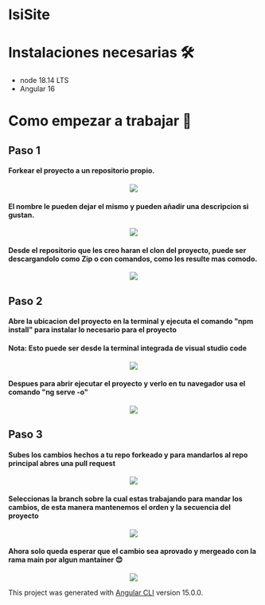 # IsiSite

# Instalaciones necesarias 🛠

- node 18.14 LTS 
- Angular 16

# Como empezar a trabajar 🔨

## Paso 1

#### Forkear el proyecto a un repositorio propio.
<p align="center">
  <img src="https://i.gyazo.com/10bbe611800bb08ba4867d3e25292fcf.png"/>
</p>


#### El nombre le pueden dejar el mismo y pueden añadir una descripcion si gustan.
<p align="center">
  <img src="https://images-ext-2.discordapp.net/external/FQ5pvhYtszcYWXEvyx3tZnlHPNLaKqiIl26wEDSYSkE/https/i.gyazo.com/d2109f567383238b3d4d48836566650b.png"/>
</p>

#### Desde el repositorio que les creo haran el clon del proyecto, puede ser descargandolo como Zip o con comandos, como les resulte mas comodo.
<p align="center">
  <img src="https://user-images.githubusercontent.com/52982047/218383154-5e228454-72d3-4fc7-80fc-5cbd751f9b26.png"/>
</p>

## Paso 2
#### Abre la ubicacion del proyecto en la terminal y ejecuta el comando "npm install" para instalar lo necesario para el proyecto
#### Nota: Esto puede ser desde la terminal integrada de visual studio code 

<p align="center">
  <img src="https://user-images.githubusercontent.com/52982047/218387957-818f0a09-b9e8-46cf-a19a-b291e25705ec.png"/>
</p>

#### Despues para abrir ejecutar el proyecto y verlo en tu navegador usa el comando "ng serve -o"

<p align="center">
  <img src="https://user-images.githubusercontent.com/52982047/218388178-c8ced921-b0e6-45ef-b71a-eeca17c54901.png"/>
</p>


## Paso 3
#### Subes los cambios hechos a tu repo forkeado y para mandarlos al repo principal abres una pull request

<p align="center">
  <img src="https://user-images.githubusercontent.com/52982047/218385280-04201a46-a577-4776-9d56-b3f5034ca1e4.png"/>
</p>


#### Seleccionas la branch sobre la cual estas trabajando para mandar los cambios, de esta manera mantenemos el orden y la secuencia del proyecto

<p align="center">
  <img src="https://user-images.githubusercontent.com/52982047/218385536-b5a47bb6-168b-46d5-b81d-d8c296b3e486.png"/>
</p>

#### Ahora solo queda esperar que el cambio sea aprovado y mergeado con la rama main por algun mantainer 😊

<p align="center">
  <img src="https://media.tenor.com/Z4Ks69TQz0wAAAAi/hacker-pepe.gif"/>
</p>

This project was generated with [Angular CLI](https://github.com/angular/angular-cli) version 15.0.0.
